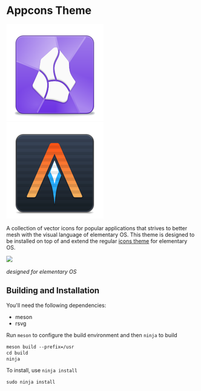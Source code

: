 # Appcons Theme

![Obsidian App Icon](./apps/128/obsidian.svg)
![Alacritty App Icon](./apps/128/alacritty.svg)

A collection of vector icons for popular applications that strives to better mesh with the visual language of elementary OS.
This theme is designed to be installed on top of and extend the regular [icons theme](https://github.com/elementary/icons) for elementary OS.


<img src="https://github.com/wpkelso/appcons/assets/11094688/5c8fb765-61c3-4f79-a33d-46b5bd59c480" width="200">

_designed for elementary OS_

## Building and Installation

You'll need the following dependencies:

* meson
* rsvg

Run `meson` to configure the build environment and then `ninja` to build

    meson build --prefix=/usr
    cd build
    ninja

To install, use `ninja install`

    sudo ninja install
